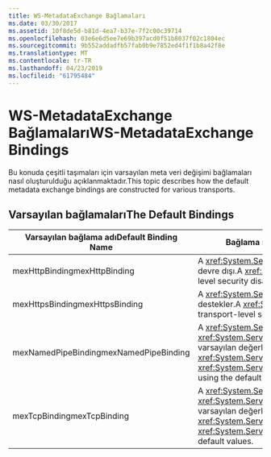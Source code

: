 ```yaml
---
title: WS-MetadataExchange Bağlamaları
ms.date: 03/30/2017
ms.assetid: 10f8de5d-b81d-4ea7-b37e-7f2c00c39714
ms.openlocfilehash: 03e6e6d5ee7e69b397acd0f51b8037f02c1804ec
ms.sourcegitcommit: 9b552addadfb57fab0b9e7852ed4f1f1b8a42f8e
ms.translationtype: MT
ms.contentlocale: tr-TR
ms.lasthandoff: 04/23/2019
ms.locfileid: "61795484"
---
```

# <a name="ws-metadataexchange-bindings"></a><span data-ttu-id="9cd08-102">WS-MetadataExchange Bağlamaları</span><span class="sxs-lookup"><span data-stu-id="9cd08-102">WS-MetadataExchange Bindings</span></span>
<span data-ttu-id="9cd08-103">Bu konuda çeşitli taşımaları için varsayılan meta veri değişimi bağlamaları nasıl oluşturulduğu açıklanmaktadır.</span><span class="sxs-lookup"><span data-stu-id="9cd08-103">This topic describes how the default metadata exchange bindings are constructed for various transports.</span></span>  
  
## <a name="the-default-bindings"></a><span data-ttu-id="9cd08-104">Varsayılan bağlamaları</span><span class="sxs-lookup"><span data-stu-id="9cd08-104">The Default Bindings</span></span>  
  
|<span data-ttu-id="9cd08-105">Varsayılan bağlama adı</span><span class="sxs-lookup"><span data-stu-id="9cd08-105">Default Binding Name</span></span>|<span data-ttu-id="9cd08-106">Bağlama nasıl oluşturulur</span><span class="sxs-lookup"><span data-stu-id="9cd08-106">How the binding is constructed</span></span>|  
|--------------------------|------------------------------------|  
|<span data-ttu-id="9cd08-107">mexHttpBinding</span><span class="sxs-lookup"><span data-stu-id="9cd08-107">mexHttpBinding</span></span>|<span data-ttu-id="9cd08-108">A <xref:System.ServiceModel.WSHttpBinding> aktarım düzeyi güvenlik devre dışı.</span><span class="sxs-lookup"><span data-stu-id="9cd08-108">A <xref:System.ServiceModel.WSHttpBinding> with transport-level security disabled.</span></span>|  
|<span data-ttu-id="9cd08-109">mexHttpsBinding</span><span class="sxs-lookup"><span data-stu-id="9cd08-109">mexHttpsBinding</span></span>|<span data-ttu-id="9cd08-110">A <xref:System.ServiceModel.WSHttpBinding> , aktarım düzeyi güvenlik destekler.</span><span class="sxs-lookup"><span data-stu-id="9cd08-110">A <xref:System.ServiceModel.WSHttpBinding> that supports transport-level security.</span></span>|  
|<span data-ttu-id="9cd08-111">mexNamedPipeBinding</span><span class="sxs-lookup"><span data-stu-id="9cd08-111">mexNamedPipeBinding</span></span>|<span data-ttu-id="9cd08-112">A <xref:System.ServiceModel.Channels.CustomBinding> ile bir <xref:System.ServiceModel.Channels.NamedPipeTransportBindingElement> varsayılan değerler kullanılıyor.</span><span class="sxs-lookup"><span data-stu-id="9cd08-112">A  <xref:System.ServiceModel.Channels.CustomBinding> with a <xref:System.ServiceModel.Channels.NamedPipeTransportBindingElement> using the default values.</span></span>|  
|<span data-ttu-id="9cd08-113">mexTcpBinding</span><span class="sxs-lookup"><span data-stu-id="9cd08-113">mexTcpBinding</span></span>|<span data-ttu-id="9cd08-114">A <xref:System.ServiceModel.Channels.CustomBinding> ile bir <xref:System.ServiceModel.Channels.TcpTransportBindingElement> varsayılan değerler kullanılıyor.</span><span class="sxs-lookup"><span data-stu-id="9cd08-114">A <xref:System.ServiceModel.Channels.CustomBinding> with a <xref:System.ServiceModel.Channels.TcpTransportBindingElement> using default values.</span></span>|
